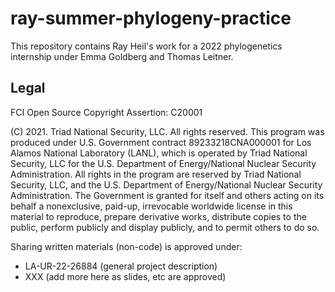 # ray-summer-phylogeny-practice

This repository contains Ray Heil's work for a 2022 phylogenetics internship under Emma Goldberg and Thomas Leitner.

## Legal

FCI Open Source Copyright Assertion: C20001

(C) 2021. Triad National Security, LLC. All rights reserved. This program was produced under U.S. Government contract 89233218CNA000001 for Los Alamos National Laboratory (LANL), which is operated by Triad National Security, LLC for the U.S. Department of Energy/National Nuclear Security Administration. All rights in the program are reserved by Triad National Security, LLC, and the U.S. Department of Energy/National Nuclear Security Administration. The Government is granted for itself and others acting on its behalf a nonexclusive, paid-up, irrevocable worldwide license in this material to reproduce, prepare derivative works, distribute copies to the public, perform publicly and display publicly, and to permit others to do so.

Sharing written materials (non-code) is approved under:
  * LA-UR-22-26884 (general project description)
  * XXX (add more here as slides, etc are approved)
